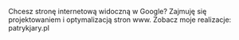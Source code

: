 Chcesz stronę internetową widoczną w Google? Zajmuję się projektowaniem i optymalizacją stron www. Zobacz moje realizacje: patrykjary.pl
